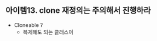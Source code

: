 
## 아이템13. clone 재정의는 주의해서 진행하라
* Cloneable ?
	* 복제해도 되는 클래스이
<!--stackedit_data:
eyJoaXN0b3J5IjpbMTY4ODAxODY5OF19
-->